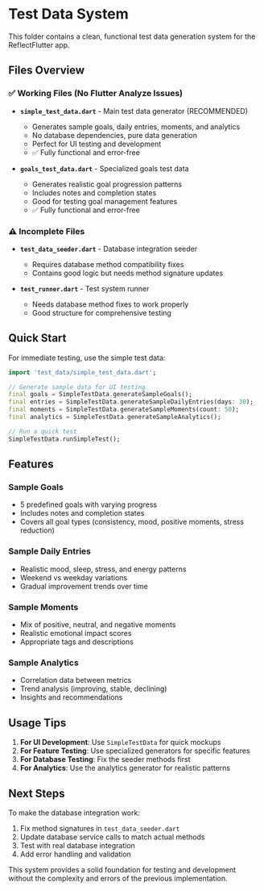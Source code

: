 # Test Data System

This folder contains a clean, functional test data generation system for the ReflectFlutter app.

## Files Overview

### ✅ Working Files (No Flutter Analyze Issues)

- **`simple_test_data.dart`** - Main test data generator (RECOMMENDED)
  - Generates sample goals, daily entries, moments, and analytics
  - No database dependencies, pure data generation
  - Perfect for UI testing and development
  - ✅ Fully functional and error-free

- **`goals_test_data.dart`** - Specialized goals test data
  - Generates realistic goal progression patterns
  - Includes notes and completion states
  - Good for testing goal management features
  - ✅ Fully functional and error-free

### ⚠️ Incomplete Files

- **`test_data_seeder.dart`** - Database integration seeder
  - Requires database method compatibility fixes
  - Contains good logic but needs method signature updates

- **`test_runner.dart`** - Test system runner
  - Needs database method fixes to work properly
  - Good structure for comprehensive testing

## Quick Start

For immediate testing, use the simple test data:

```dart
import 'test_data/simple_test_data.dart';

// Generate sample data for UI testing
final goals = SimpleTestData.generateSampleGoals();
final entries = SimpleTestData.generateSampleDailyEntries(days: 30);
final moments = SimpleTestData.generateSampleMoments(count: 50);
final analytics = SimpleTestData.generateSampleAnalytics();

// Run a quick test
SimpleTestData.runSimpleTest();
```

## Features

### Sample Goals
- 5 predefined goals with varying progress
- Includes notes and completion states
- Covers all goal types (consistency, mood, positive moments, stress reduction)

### Sample Daily Entries
- Realistic mood, sleep, stress, and energy patterns
- Weekend vs weekday variations
- Gradual improvement trends over time

### Sample Moments
- Mix of positive, neutral, and negative moments
- Realistic emotional impact scores
- Appropriate tags and descriptions

### Sample Analytics
- Correlation data between metrics
- Trend analysis (improving, stable, declining)
- Insights and recommendations

## Usage Tips

1. **For UI Development**: Use `SimpleTestData` for quick mockups
2. **For Feature Testing**: Use specialized generators for specific features
3. **For Database Testing**: Fix the seeder methods first
4. **For Analytics**: Use the analytics generator for realistic patterns

## Next Steps

To make the database integration work:
1. Fix method signatures in `test_data_seeder.dart`
2. Update database service calls to match actual methods
3. Test with real database integration
4. Add error handling and validation

This system provides a solid foundation for testing and development without the complexity and errors of the previous implementation.